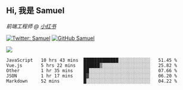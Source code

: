<h2> Hi, 我是 Samuel </h2>
<p><em>前端工程师 @ <a href="https://job.xiaohongshu.com/">小红书</a></em></p>

[![Twitter: Samuel](https://img.shields.io/twitter/follow/1227_samuel?style=flat-square&logo=twitter)](https://twitter.com/1227_samuel)
[![GitHub Samuel](https://img.shields.io/github/followers/classicemi?label=follow&style=flat-square&logo=github)](https://github.com/classicemi)

<img src="https://github-readme-stats.vercel.app/api?username=classicemi&show_icons=true&theme=default&hide_title=true" />

<!--START_SECTION:waka-->
```text
JavaScript   10 hrs 43 mins  █████████████░░░░░░░░░░░░   51.45 % 
Vue.js       5 hrs 22 mins   ██████▒░░░░░░░░░░░░░░░░░░   25.82 % 
Other        1 hr 35 mins    ██░░░░░░░░░░░░░░░░░░░░░░░   07.66 % 
JSON         1 hr 17 mins    █▓░░░░░░░░░░░░░░░░░░░░░░░   06.20 % 
Markdown     52 mins         █░░░░░░░░░░░░░░░░░░░░░░░░   04.22 % 
```
<!--END_SECTION:waka-->

<!--
**classicemi/classicemi** is a ✨ _special_ ✨ repository because its `README.md` (this file) appears on your GitHub profile.

Here are some ideas to get you started:

- 🔭 I’m currently working on ...
- 🌱 I’m currently learning ...
- 👯 I’m looking to collaborate on ...
- 🤔 I’m looking for help with ...
- 💬 Ask me about ...
- 📫 How to reach me: ...
- 😄 Pronouns: ...
- ⚡ Fun fact: ...
-->
